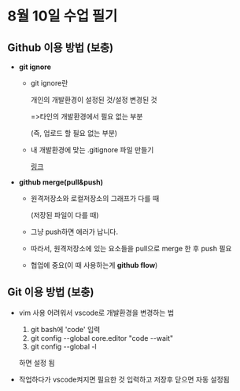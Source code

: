 # 8월 10일 수업 필기

## Github 이용 방법 (보충)

- **git ignore** 

  - git ignore란

    개인의 개발환경이 설정된 것/설정 변경된 것

    =>타인의 개발환경에서 필요 없는 부분

       (즉, 업로드 할 필요 없는 부분)

  - 내 개발환경에 맞는 .gitignore 파일 만들기

    [링크](https://www.toptal.com/developers/gitignore)

- **github merge(pull&push)**

  - 원격저장소와 로컬저장소의 그래프가 다를 때

    (저장된 파일이 다를 때)

  - 그냥 push하면 에러가 납니다.

  - 따라서, 원격저장소에 있는 요소들을 pull으로 merge 한 후 push 필요

  - 협업에 중요(이 때 사용하는게 **github flow**)

## Git 이용 방법 (보충)

- vim 사용 어려워서 vscode로 개발환경을 변경하는 법

  1. git bash에 'code' 입력
  2. git config --global core.editor "code --wait"
  3. git config --global -l

  하면 설정 됨

- 작업하다가 vscode켜지면 필요한 것 입력하고 저장후 닫으면 자동 설정됨